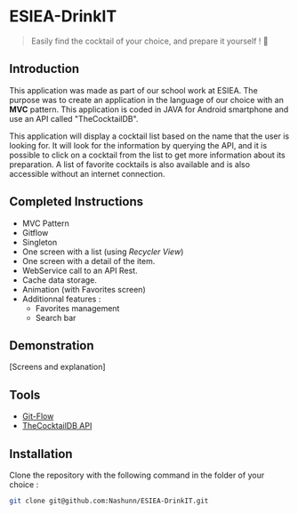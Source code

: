 # ESIEA-DrinkIT
> Easily find the cocktail of your choice, and prepare it yourself ! 🍹

## Introduction

This application was made as part of our school work at ESIEA. 
The purpose was to create an application in the language of our choice with an **MVC** pattern.
This application is coded in JAVA for Android smartphone and use an API called "TheCocktailDB".

This application will display a cocktail list based on the name that the user is looking for.
It will look for the information by querying the API, and it is possible to click on a cocktail from the list to get more information about its preparation.
A list of favorite cocktails is also available and is also accessible without an internet connection.

## Completed Instructions

- MVC Pattern
- Gitflow
- Singleton
- One screen with a list (using *Recycler View*) 
- One screen with a detail of the item.
- WebService call to an API Rest.
- Cache data storage.
- Animation (with Favorites screen)
- Additionnal features :
  - Favorites management
  - Search bar

## Demonstration

[Screens and explanation]

##  Tools

- [Git-Flow](https://danielkummer.github.io/git-flow-cheatsheet/index.fr_FR.html)
- [TheCocktailDB API](https://www.thecocktaildb.com/)

## Installation

Clone the repository with the following command in the folder of your choice :
```bash
git clone git@github.com:Nashunn/ESIEA-DrinkIT.git
``` 

